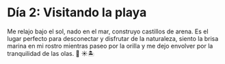 # Día 2: Visitando la playa
Me relajo bajo el sol, nado en el mar, construyo castillos de arena. Es el lugar perfecto para desconectar y disfrutar de la naturaleza, siento la brisa marina en mi rostro mientras paseo por la orilla y me dejo envolver por la tranquilidad de las olas. 🌊 ☀️🏝️